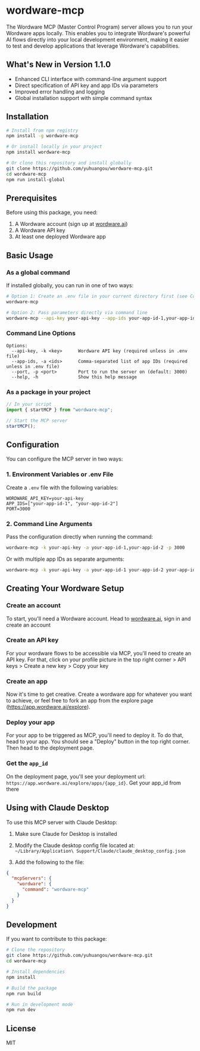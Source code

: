 # wordware-mcp

The Wordware MCP (Master Control Program) server allows you to run your Wordware apps locally. This enables you to integrate Wordware's powerful AI flows directly into your local development environment, making it easier to test and develop applications that leverage Wordware's capabilities.

## What's New in Version 1.1.0

- Enhanced CLI interface with command-line argument support
- Direct specification of API key and app IDs via parameters
- Improved error handling and logging
- Global installation support with simple command syntax

## Installation

```bash
# Install from npm registry
npm install -g wordware-mcp

# Or install locally in your project
npm install wordware-mcp

# Or clone this repository and install globally
git clone https://github.com/yuhuangou/wordware-mcp.git
cd wordware-mcp
npm run install-global
```

## Prerequisites

Before using this package, you need:

1. A Wordware account (sign up at [wordware.ai](http://wordware.ai))
2. A Wordware API key
3. At least one deployed Wordware app

## Basic Usage

### As a global command

If installed globally, you can run in one of two ways:

```bash
# Option 1: Create an .env file in your current directory first (see Configuration section)
wordware-mcp

# Option 2: Pass parameters directly via command line
wordware-mcp --api-key your-api-key --app-ids your-app-id-1,your-app-id-2 --port 3000
```

### Command Line Options

```
Options:
  --api-key, -k <key>      Wordware API key (required unless in .env file)
  --app-ids, -a <ids>      Comma-separated list of app IDs (required unless in .env file)
  --port, -p <port>        Port to run the server on (default: 3000)
  --help, -h               Show this help message
```

### As a package in your project

```javascript
// In your script
import { startMCP } from "wordware-mcp";

// Start the MCP server
startMCP();
```

## Configuration

You can configure the MCP server in two ways:

### 1. Environment Variables or .env File

Create a `.env` file with the following variables:

```
WORDWARE_API_KEY=your-api-key
APP_IDS=["your-app-id-1", "your-app-id-2"]
PORT=3000
```

### 2. Command Line Arguments

Pass the configuration directly when running the command:

```bash
wordware-mcp -k your-api-key -a your-app-id-1,your-app-id-2 -p 3000
```

Or with multiple app IDs as separate arguments:

```bash
wordware-mcp -k your-api-key -a your-app-id-1 your-app-id-2 your-app-id-3
```

## Creating Your Wordware Setup

### Create an account

To start, you'll need a Wordware account. Head to [wordware.ai](http://wordware.ai), sign in and create an account

### Create an API key

For your wordware flows to be accessible via MCP, you'll need to create an API key. For that, click on your profile picture in the top right corner > API keys > Create a new key > Copy your key

### Create an app

Now it's time to get creative. Create a wordware app for whatever you want to achieve, or feel free to fork an app from the explore page (https://app.wordware.ai/explore).

### Deploy your app

For your app to be triggered as MCP, you'll need to deploy it. To do that, head to your app. You should see a "Deploy" button in the top right corner. Then head to the deployment page.

### Get the `app_id`

On the deployment page, you'll see your deployment url: `https://app.wordware.ai/explore/apps/{app_id}`. Get your app_id from there

## Using with Claude Desktop

To use this MCP server with Claude Desktop:

1. Make sure Claude for Desktop is installed
2. Modify the Claude desktop config file located at:
   `~/Library/Application\ Support/Claude/claude_desktop_config.json`

3. Add the following to the file:

```json
{
  "mcpServers": {
    "wordware": {
      "command": "wordware-mcp"
    }
  }
}
```

## Development

If you want to contribute to this package:

```bash
# Clone the repository
git clone https://github.com/yuhuangou/wordware-mcp.git
cd wordware-mcp

# Install dependencies
npm install

# Build the package
npm run build

# Run in development mode
npm run dev
```

## License

MIT
